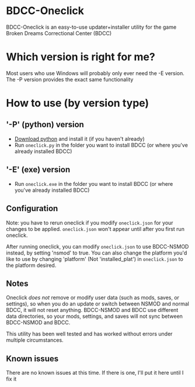 # BDCC-Oneclick
BDCC-Oneclick is an easy-to-use updater+installer utility for the game Broken Dreams Correctional Center (BDCC)

# Which version is right for me?
Most users who use Windows will probably only ever need the -E version. 
The -P version provides the exact same functionality

# How to use (by version type)

## '-P' (python) version 
- [Download python](https://www.python.org/downloads/) and install it (if you haven't already)
- Run ``oneclick.py`` in the folder you want to install BDCC (or where you've already installed BDCC)

## '-E' (exe) version 
- Run ``oneclick.exe`` in the folder you want to install BDCC (or where you've already installed BDCC)

## Configuration 
Note: you have to rerun oneclick if you modify ``oneclick.json`` for your changes to be applied.
``oneclick.json`` won't appear until after you first run oneclick.

After running oneclick, you can modify ``oneclick.json`` to use BDCC-NSMOD instead, by setting 'nsmod' to true.
You can also change the platform you'd like to use by changing 'platform' (Not 'installed_plat') in ``oneclick.json`` to the platform desired.
 

## Notes
Oneclick *does not* remove or modify user data (such as mods, saves, or settings), so when you do an update or switch between NSMOD and normal BDCC, it will not reset anything.
BDCC-NSMOD and BDCC use different data directories, so your mods, settings, and saves will not sync between BDCC-NSMOD and BDCC.


This utility has been well tested and has worked without errors under multiple circumstances.

## Known issues
There are no known issues at this time. If there is one, I'll put it here until I fix it
